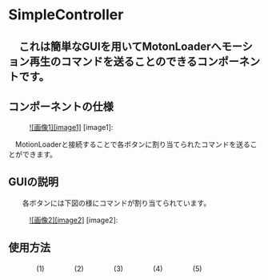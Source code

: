 SimpleController
================
　これは簡単なGUIを用いてMotonLoaderへモーション再生のコマンドを送ることのできるコンポーネントです。  
　  
コンポーネントの仕様
--------------------

　　　[![画像1][image1]]()
[image1]:

　MotionLoaderと接続することで各ボタンに割り当てられたコマンドを送ることができます。  

GUIの説明
---------
　　各ボタンには下図の様にコマンドが割り当てられています。  

　　　[![画像2][image2]]()
[image2]:

使用方法
--------
　　　　(1)
　　　　(2)
　　　　(3)
　　　　(4)
　　　　(5)
　　　　